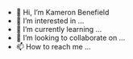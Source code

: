 - 👋 Hi, I’m Kameron Benefield
- 👀 I’m interested in ...
- 🌱 I’m currently learning ...
- 💞️ I’m looking to collaborate on ...
- 📫 How to reach me ...

<!---
KameronBenefield/KameronBenefield is a ✨ special ✨ repository because its `README.md` (this file) appears on your GitHub profile.
You can click the Preview link to take a look at your changes.
--->
